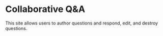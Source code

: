 Collaborative Q&A
=================
This site allows users to author questions and respond, edit, and destroy questions.
